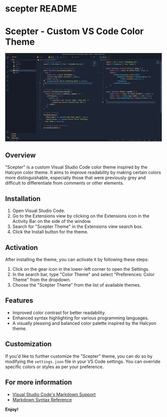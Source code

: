# scepter README

# Scepter - Custom VS Code Color Theme

![Sample Screenshot](images/Screenshot.png)

## Overview

"Scepter" is a custom Visual Studio Code color theme inspired by the Halcyon color theme. It aims to improve readability by making certain colors more distinguishable, especially those that were previously grey and difficult to differentiate from comments or other elements.

## Installation

1. Open Visual Studio Code.
2. Go to the Extensions view by clicking on the Extensions icon in the Activity Bar on the side of the window.
3. Search for "Scepter Theme" in the Extensions view search box.
4. Click the Install button for the theme.

## Activation

After installing the theme, you can activate it by following these steps:

1. Click on the gear icon in the lower-left corner to open the Settings.
2. In the search bar, type "Color Theme" and select "Preferences: Color Theme" from the dropdown.
3. Choose the "Scepter Theme" from the list of available themes.

## Features

- Improved color contrast for better readability.
- Enhanced syntax highlighting for various programming languages.
- A visually pleasing and balanced color palette inspired by the Halcyon theme.

## Customization

If you'd like to further customize the "Scepter" theme, you can do so by modifying the `settings.json` file in your VS Code settings. You can override specific colors or styles as per your preference.



## For more information

* [Visual Studio Code's Markdown Support](http://code.visualstudio.com/docs/languages/markdown)
* [Markdown Syntax Reference](https://help.github.com/articles/markdown-basics/)

**Enjoy!**
